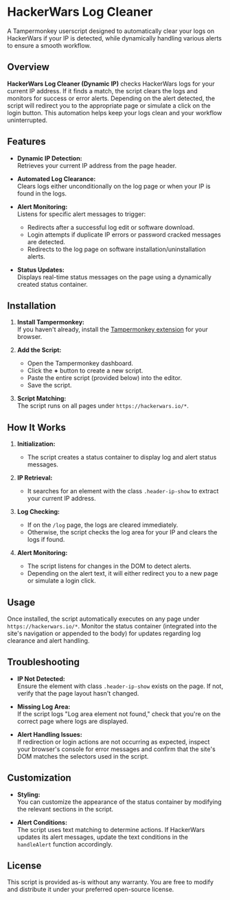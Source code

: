 # HackerWars Log Cleaner 

A Tampermonkey userscript designed to automatically clear your logs on HackerWars if your IP is detected, while dynamically handling various alerts to ensure a smooth workflow.

## Overview

**HackerWars Log Cleaner (Dynamic IP)** checks HackerWars logs for your current IP address. If it finds a match, the script clears the logs and monitors for success or error alerts. Depending on the alert detected, the script will redirect you to the appropriate page or simulate a click on the login button. This automation helps keep your logs clean and your workflow uninterrupted.

## Features

- **Dynamic IP Detection:**  
  Retrieves your current IP address from the page header.
  
- **Automated Log Clearance:**  
  Clears logs either unconditionally on the log page or when your IP is found in the logs.
  
- **Alert Monitoring:**  
  Listens for specific alert messages to trigger:
  - Redirects after a successful log edit or software download.
  - Login attempts if duplicate IP errors or password cracked messages are detected.
  - Redirects to the log page on software installation/uninstallation alerts.
  
- **Status Updates:**  
  Displays real-time status messages on the page using a dynamically created status container.

## Installation

1. **Install Tampermonkey:**  
   If you haven't already, install the [Tampermonkey extension](https://www.tampermonkey.net/) for your browser.

2. **Add the Script:**  
   - Open the Tampermonkey dashboard.
   - Click the **+** button to create a new script.
   - Paste the entire script (provided below) into the editor.
   - Save the script.

3. **Script Matching:**  
   The script runs on all pages under `https://hackerwars.io/*`.

## How It Works

1. **Initialization:**  
   - The script creates a status container to display log and alert status messages.

2. **IP Retrieval:**  
   - It searches for an element with the class `.header-ip-show` to extract your current IP address.

3. **Log Checking:**  
   - If on the `/log` page, the logs are cleared immediately.
   - Otherwise, the script checks the log area for your IP and clears the logs if found.

4. **Alert Monitoring:**  
   - The script listens for changes in the DOM to detect alerts.
   - Depending on the alert text, it will either redirect you to a new page or simulate a login click.

## Usage

Once installed, the script automatically executes on any page under `https://hackerwars.io/*`. Monitor the status container (integrated into the site's navigation or appended to the body) for updates regarding log clearance and alert handling.

## Troubleshooting

- **IP Not Detected:**  
  Ensure the element with class `.header-ip-show` exists on the page. If not, verify that the page layout hasn't changed.

- **Missing Log Area:**  
  If the script logs "Log area element not found," check that you're on the correct page where logs are displayed.

- **Alert Handling Issues:**  
  If redirection or login actions are not occurring as expected, inspect your browser's console for error messages and confirm that the site's DOM matches the selectors used in the script.

## Customization

- **Styling:**  
  You can customize the appearance of the status container by modifying the relevant sections in the script.

- **Alert Conditions:**  
  The script uses text matching to determine actions. If HackerWars updates its alert messages, update the text conditions in the `handleAlert` function accordingly.

## License

This script is provided as-is without any warranty. You are free to modify and distribute it under your preferred open-source license.
